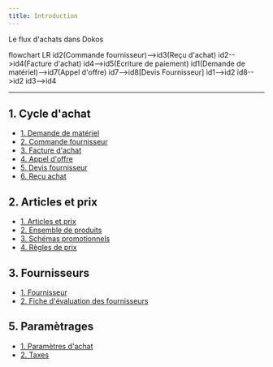 ```yaml
---
title: Introduction
---
```


Le flux d'achats dans Dokos

<mermaid>
flowchart LR
  id2(Commande fournisseur)-->id3(Reçu d'achat)
  id2-->id4(Facture d'achat)
  id4-->id5(Ecriture de paiement)
  id1(Demande de matériel)-->id7(Appel d'offre)
  id7-->id8[Devis Fournisseur]
  id1-->id2
  id8-->id2
  id3-->id4
</mermaid>
 
---

## 1. Cycle d'achat

- [1. Demande de matériel](/dokos/stocks/demande-materiel)
- [2. Commande fournisseur](/dokos/achats/commandes-fournisseur)
- [3. Facture d'achat](/dokos/achats/factures-achats)
- [4. Appel d'offre](/dokos/achats/appel-offre)
- [5. Devis fournisseur](/dokos/achats/devis-fournisseurs)
- [6. Reçu achat](/dokos/stocks/recus-achats)


## 2. Articles et prix

- [1. Articles et prix](/dokos/parametrage/articles)
- [2. Ensemble de produits](/dokos/stocks/ensembles-de-produits)
- [3. Schémas promotionnels](/dokos/stocks/schemas-promotionnels)
- [4. Règles de prix](/dokos/stocks/regles-de-prix)


## 3. Fournisseurs

- [1. Fournisseur ](/dokos/parametrage/fournisseurs)
- [2. Fiche d'évaluation des fournisseurs](/dokos/achats/evaluation-fournisseurs)


## 5. Paramètrages

- [1. Paramètres d'achat](/dokos/achats/parametres-achats)
- [2. Taxes](/dokos/achats/taxes)

